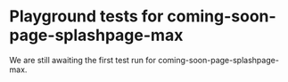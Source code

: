 # Playground tests for coming-soon-page-splashpage-max
We are still awaiting the first test run for coming-soon-page-splashpage-max.
